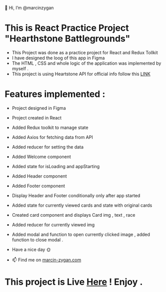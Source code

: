 👋 Hi, I’m @marcinzygan

# This is React Practice Project "Hearthstone Battlegrounds"

- This Project was done as a practice project for React and Redux Tollkit
- I have designed the loog of this app in Figma
- The HTML , CSS and whole logic of the application was implemented by myself .
- This project is using Heartstone API for official info follow this <a href="https://hearthstoneapi.com/">LINK</a>

# Features implemented :

- Project designed in Figma
- Project created in React
- Added Redux toolkit to manage state 
- Added Axios for fetching data from API 
- Added reducer for setting the data
- Added Welcome component
- Added state for isLoading and appStarting
- Added Header component 
- Added Footer component 
- Display Header and Footer conditionally only after app started
- Added state for currently viewed cards and state with original cards
- Created card component and displays Card img , text , race 
- Added reducer for currently viewed img
- Added modal and function to open currently clicked image  , added function to close modal . 

- Have a nice day 🌞
- 📫 Find me on <a href="https://marcin-zygan.com">marcin-zygan.com</a>

# This project is Live <a href="https://hs-battlegrounds.netlify.app/">Here</a> ! Enjoy .
